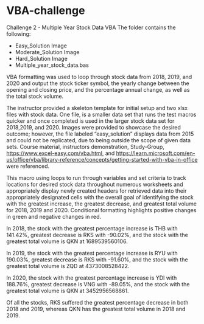# VBA-challenge
Challenge 2 - Multiple Year Stock Data VBA
The folder contains the following:
 * Easy_Solution Image 
 * Moderate_Solution Image
 * Hard_Solution Image
 * Multiple_year_stock_data.bas

VBA formatting was used to loop through stock data from 2018, 2019, and 2020 and output the stock ticker symbol, the yearly change between the opening and closing price, and the percentage annual change, as well as the total stock volume.

The instructor provided a skeleton template for initial setup and two xlsx files with stock data. One file, is a smaller data set that runs the test macros quicker and once completed is used in the larger stock data set for 2018,2019, and 2020.  Images were provided to showcase the desired outcome; however, the file labeled “easy_solution” displays data from 2015 and could not be replicated, due to being outside the scope of given data sets.  Course material, instructors demonstration, Study-Group, https://www.excel-easy.com/vba.html, and  https://learn.microsoft.com/en-us/office/vba/library-reference/concepts/getting-started-with-vba-in-office were referenced. 

This macro using loops to run through variables and set criteria to track locations for desired stock data throughout numerous worksheets and appropriately display newly created headers for retrieved data into their appropriately designated cells with the overall goal of identifying the stock with the greatest increase, the greatest decrease, and greatest total volume for 2018, 2019 and 2020.  Conditional formatting highlights positive changes in green and negative changes in red.

In 2018, the stock with the greatest percentage increase is THB with 141.42%, greatest decrease is RKS with -90.02%, and the stock with the greatest total volume is QKN at 1689539560106.

In 2019, the stock with the greatest percentage increase is RYU with 190.03%, greatest decrease is RKS with -91.60%, and the stock with the greatest total volume is ZQD at 4373008528422.

In 2020, the stock with the greatest percentage increase is YDI with 188.76%, greatest decrease is VNG with -89.05%, and the stock with the greatest total volume is QKN at 3452956568861.

Of all the stocks, RKS suffered the greatest percentage decrease in both 2018 and 2019, whereas QKN has the greatest total volume in 2018 and 2019.
